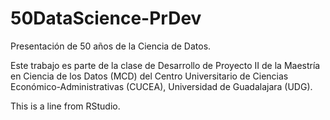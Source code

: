 # 50DataScience-PrDev

Presentación de 50 años de la Ciencia de Datos.

Este trabajo es parte de la clase de Desarrollo de Proyecto II de la Maestría en Ciencia de los Datos (MCD) del Centro Universitario de Ciencias Económico-Administrativas (CUCEA), Universidad de Guadalajara (UDG).

This is a line from RStudio.